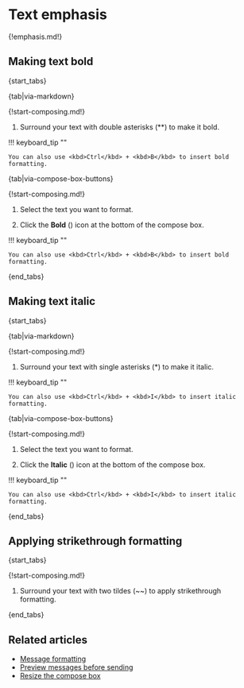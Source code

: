 # Text emphasis

{!emphasis.md!}

## Making text bold

{start_tabs}

{tab|via-markdown}

{!start-composing.md!}

1. Surround your text with double asterisks (**) to make it bold.

!!! keyboard_tip ""

    You can also use <kbd>Ctrl</kbd> + <kbd>B</kbd> to insert bold formatting.

{tab|via-compose-box-buttons}

{!start-composing.md!}

1. Select the text you want to format.

1. Click the **Bold** (<i class="fa fa-bold"></i>) icon at the
   bottom of the compose box.

!!! keyboard_tip ""

    You can also use <kbd>Ctrl</kbd> + <kbd>B</kbd> to insert bold formatting.

{end_tabs}

## Making text italic

{start_tabs}

{tab|via-markdown}

{!start-composing.md!}

1. Surround your text with single asterisks (*) to make it italic.

!!! keyboard_tip ""

    You can also use <kbd>Ctrl</kbd> + <kbd>I</kbd> to insert italic formatting.

{tab|via-compose-box-buttons}

{!start-composing.md!}

1. Select the text you want to format.

1. Click the **Italic** (<i class="fa fa-italic"></i>) icon at the
   bottom of the compose box.

!!! keyboard_tip ""

    You can also use <kbd>Ctrl</kbd> + <kbd>I</kbd> to insert italic formatting.

{end_tabs}

## Applying strikethrough formatting

{start_tabs}

{!start-composing.md!}

1. Surround your text with two tildes (~~) to apply strikethrough formatting.

{end_tabs}

## Related articles

* [Message formatting](/help/format-your-message-using-markdown)
* [Preview messages before sending](/help/preview-your-message-before-sending)
* [Resize the compose box](/help/resize-the-compose-box)
